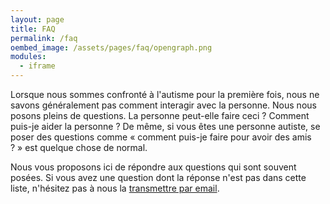 ```yaml
---
layout: page
title: FAQ
permalink: /faq
oembed_image: /assets/pages/faq/opengraph.png
modules:
  - iframe
---
```


Lorsque nous sommes confronté à l'autisme pour la première fois, nous ne savons généralement pas comment interagir avec la personne. Nous nous posons pleins de questions. La personne peut-elle faire ceci&nbsp;? Comment puis-je aider la personne&nbsp;?
De même, si vous êtes une personne autiste, se poser des questions comme «&nbsp;comment puis-je faire pour avoir des amis ?&nbsp;» est quelque chose de normal.

Nous vous proposons ici de répondre aux questions qui sont souvent posées.
Si vous avez une question dont la réponse n'est pas dans cette liste, n'hésitez pas à nous la [transmettre par email](/a-propos#nous-contacter).

<div class="center">
 <amp-iframe width="800" height="600" sandbox="allow-scripts allow-top-navigation allow-same-origin" src="/html/faq.html" scrolling="no">
  <amp-img layout="fill" src="{{ site.amp_img_cache_url }}/html/faq.png" placeholder></amp-img>
 </amp-iframe>
</div>



